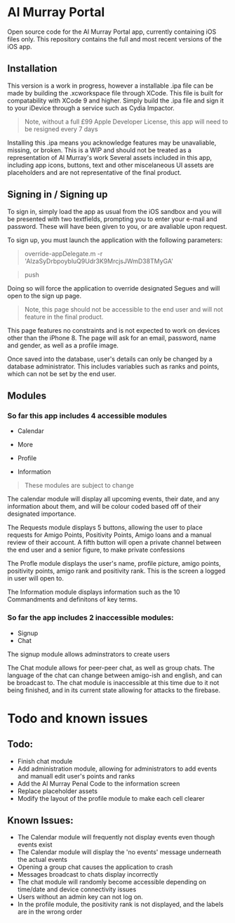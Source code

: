 # Al Murray Portal

Open source code for the Al Murray Portal app, currently containing iOS files only. This repository contains the full and most recent versions of the iOS app.

## Installation

This version is a work in progress, however a installable .ipa file can be made by building the .xcworkspace file through XCode. This file is built for compatability with XCode 9 and higher. 
Simply build the .ipa file and sign it to your iDevice through a service such as Cydia Impactor. 
> Note, without a full £99 Apple Developer License, this app will need to be resigned every 7 days

Installing this .ipa means you acknowledge features may be unavaliable, missing, or broken. This is a WIP and should not be treated as a representation of Al Murray's work
Several assets included in this app, including app icons, buttons, text and other miscelaneous UI assets are placeholders and are not representative of the final product.

## Signing in / Signing up

To sign in, simply load the app as usual from the iOS sandbox and you will be presented with two textfields, prompting you to enter your e-mail and password.
These will have been given to you, or are avaliable upon request. 

To sign up, you must launch the application with the following parameters:

>override-appDelegate.m -r 'AIzaSyDrbpoybluQ9Udr3K9MrcjsJWmD38TMyGA'

>push

Doing so will force the application to override designated Segues and will open to the sign up page.

> Note, this page should not be accessible to the end user and will not feature in the final product.

This page features no constraints and is not expected to work on devices other than the iPhone 8.
The page will ask for an email, password, name and gender, as well as a profile image. 

Once saved into the database, user's details can only be changed by a database administrator. This includes variables such as ranks and points,
which can not be set by the end user.

## Modules

### So far this app includes 4 accessible modules

* Calendar

* More

* Profile

* Information

> These modules are subject to change

The calendar module will display all upcoming events, their date, and any information about them, and will be colour coded
based off of their designated importance.

The Requests module displays 5 buttons, allowing the user to place requests for Amigo Points, Positivity Points, Amigo loans and a 
manual review of their account. A fifth button will open a private channel between the end user and a senior figure, to make 
private confessions

The Profle module displays the user's name, profile picture, amigo points, positivity points, amigo rank and positivity rank. This is 
the screen a logged in user will open to.

The Information module displays information such as the 10 Commandments and definitons of key terms.

### So far the app includes 2 inaccessible modules:

* Signup
* Chat

The signup module allows adminstrators to create users

The Chat module allows for peer-peer chat, as well as group chats. The language of the chat can change between amigo-ish and
english, and can be broadcast to. The chat module is inaccessible at this time due to it not being finished, and in its current state
allowing for attacks to the firebase.

# Todo and known issues

## Todo:
* Finish chat module
* Add administration module, allowing for administrators to add events and manuall edit user's points and ranks
* Add the Al Murray Penal Code to the information screen
* Replace placeholder assets
* Modify the layout of the profile module to make each cell clearer

## Known Issues:
* The Calendar module will frequently not display events even though events exist
* The Calendar module will display the 'no events' message underneath the actual events
* Opening a group chat causes the application to crash
* Messages broadcast to chats display incorrectly
* The chat module will randomly become accessible depending on time/date and device connectivity issues
* Users without an admin key can not log on.
* In the profile module, the positivity rank is not displayed, and the labels are in the wrong order
